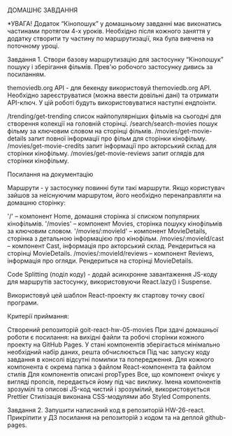 ДОМАШНЄ ЗАВДАННЯ



*УВАГА! Додаток “Кінопошук” у домашньому завданні має виконатись частинами протягом 4-х уроків. Необхідно після кожного заняття у додатку створити ту частину по маршрутизації, яка була вивчена на поточному уроці.



Завдання 1. Створи базову маршрутизацію для застосунку “Кінопошук” пошуку і зберігання фільмів. Прев'ю робочого застосунку дивись за посиланням.



themoviedb.org API​ - для бекенду використовуй themoviedb.org API. Необхідно зареєструватися (можна ввести довільні дані) та отримати API-ключ. У цій роботі будуть використовуватися наступні ендпоінти.

/trending/get-trending список найпопулярніших фільмів на сьогодні для створення колекції на головній сторінці.
/search/search-movies пошук фільму за ключовим словом на сторінці фільмів.
/movies/get-movie-details запит повної інформації про фільм для сторінки кінофільму.
/movies/get-movie-credits запит інформації про акторський склад для сторінки кінофільму.
/movies/get-movie-reviews запит оглядів для сторінки кінофільму.


Посилання на документацію



Маршрути​ - у застосунку повинні бути такі маршрути. Якщо користувач зайшов за неіснуючим маршрутом, його необхідно перенаправляти на домашню сторінку:

'/' – компонент Home, домашня сторінка зі списком популярних кінофільмів.
'/movies' – компонент Movies, сторінка пошуку кінофільмів за ключовим словом.
'/movies/:movieId' – компонент MovieDetails, сторінка з детальною інформацією про кінофільм.
/movies/:movieId/cast – компонент Cast, інформація про акторський склад. Рендериться на сторінці MovieDetails.
/movies/:movieId/reviews – компонент Reviews, інформація про огляди. Рендериться на сторінці MovieDetails.


Code Splitting (поділ коду)​ - додай асинхронне завантаження JS-коду для маршрутів застосунку, використовуючи React.lazy() і Suspense.



Використовуй цей шаблон React-проекту як стартову точку своєї програми.



Критерії приймання:

Створений репозиторій goit-react-hw-05-movies
При здачі домашньої роботи є посилання: на вихідні файли та робочі сторінки кожного проекту на GitHub Pages.
У стані компонентів зберігається мінімально необхідний набір даних, решта обчислюється
Під час запуску коду завдання в консолі відсутні помилки та попередження.
Для кожного компонента є окрема папка з файлом React-компонента та файлом стилів
Для компонентів описані propTypes
Все, що компонент очікує у вигляді пропсів, передається йому під час виклику.
Імена компонентів зрозумілі та описові
JS-код чистий і зрозумілий, використовується Prettier
Стилізація виконана CSS-модулями або Styled Components.


Завдання 2. Запушити написаний код в репозиторій HW-26-react. Прикріпити у ДЗ посилання на репозиторій з кодом та на деплой github-pages.